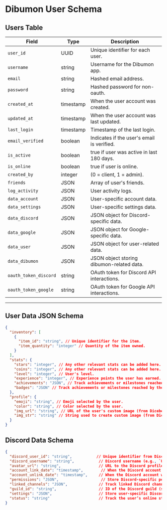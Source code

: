 # Dibumon User Schema

## Users Table

| Field                       | Type        | Description                                           |
|-----------------------------|-------------|-------------------------------------------------------|
| `user_id`                   | UUID        | Unique identifier for each user.                      |
| `username`                  | string      | Username for the Dibumon app.                         |
| `email`                     | string      | Hashed email address.                                 |
| `password`                  | string      | Hashed password for non-oauth.                        |
| `created_at`                | timestamp   | When the user account was created.                    |
| `updated_at`                | timestamp   | When the user account was last updated.               |
| `last_login`                | timestamp   | Timestamp of the last login.                          |
| `email_verified`            | boolean     | Indicates if the user's email is verified.            |
| `is_active`                 | boolean     | true if user was active in last 180 days.             |
| `is_online`                 | boolean     | true if user is online.                               |
| `created_by`                | integer     | (0 = client, 1 = admin).                              |
| `friends`                   | JSON        | Array of user's friends.                              |
| `log_activity`              | JSON        | User activity logs.                                   |
| `data_account`              | JSON        | User-specific account data.                           |
| `data_settings`             | JSON        | User-specific settings data.                          |
| `data_discord`              | JSON        | JSON object for Discord-specific data.                |
| `data_google`               | JSON        | JSON object for Google-specific data.                 |
| `data_user`                 | JSON        | JSON object for user-related data.                    |
| `data_dibumon`              | JSON        | JSON object storing dibumon-related data.             |
| `oauth_token_discord`       | string      | OAuth token for Discord API interactions.             |
| `oauth_token_google`        | string      | OAuth token for Google API interactions.              |

---

## User Data JSON Schema

```json
{
  "inventory": [
    {
      "item_id": "string", // Unique identifier for the item.
      "item_quantity": "integer" // Quantity of the item owned.
    }
  ],
  "stats": {
    "stars": "integer", // Any other relevant stats can be added here.
    "coins": "integer", // Any other relevant stats can be added here.
    "level": "integer", // User's level.
    "experience": "integer", // Experience points the user has earned.
    "achievements": "JSON", // Track achievements or milestones reached by the user.
    "badges": "JSON" // Track achievements or milestones reached by the user.
  },
  "profile": {
    "emoji": "string", // Emoji selected by the user.
    "color": "string", // Color selected by the user.
    "img_url": "string", // URL of the user's custom image (from Dicebear).
    "img_str": "string" // String used to create custom image (from Dicebear).
  }
}
```

## Discord Data Schema

```json
{
  "discord_user_id": "string",           // Unique identifier from Discord.
  "discord_username": "string",           // Discord username (e.g., `User#1234`).
  "avatar_url": "string",                 // URL to the Discord profile picture.
  "account_link_date": "timestamp",        // When the Discord account was linked to Dibumon.
  "account_unlink_date": "timestamp",     // When the Discord account was unlinked from Dibumon.
  "permissions": "JSON",                   // Store Discord-specific permissions for the app.
  "linked_channels": "JSON",              // Track linked Discord channels for notifications.
  "guild_id": "string",                   // ID of the Discord guild (server) where the user is connected.
  "settings": "JSON",                     // Store user-specific Discord settings.
  "status": "string"                      // Track the user’s online status (e.g., online, idle).
}
```
